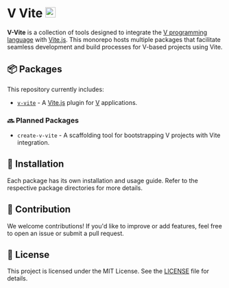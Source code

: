 # V Vite <span><img src="https://github.com/siguici/art/blob/HEAD/images/logo.svg" alt="⚡" width="24" /></span>

**V-Vite** is a collection of tools designed to integrate
the [V programming language](https://vlang.io/) with [Vite.js](https://vitejs.dev/).
This monorepo hosts multiple packages that facilitate seamless development
and build processes for V-based projects using Vite.

## 📦 Packages

This repository currently includes:

- [`v-vite`](./packages/v-vite-plugin) -
A [Vite.js](https://github.com/vitejs/vite) plugin
for [V](https://github.com/vlang/v) applications.

### 🔜 Planned Packages

- `create-v-vite` - A scaffolding tool for bootstrapping V projects with Vite integration.

## 🚀 Installation

Each package has its own installation and usage guide.
Refer to the respective package directories for more details.

## 🤝 Contribution

We welcome contributions! If you'd like to improve or add features,
feel free to open an issue or submit a pull request.

## 📜 License

This project is licensed under the MIT License.
See the [LICENSE](./LICENSE) file for details.
